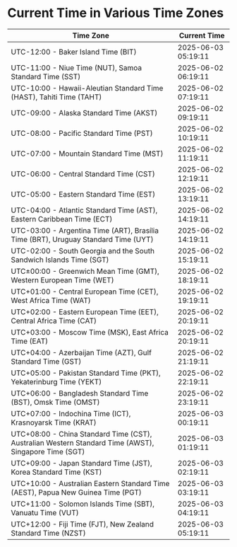 # Current Time in Various Time Zones

| Time Zone | Current Time |
|-----------|--------------|
| UTC-12:00 - Baker Island Time (BIT) | 2025-06-03 05:19:11 |
| UTC-11:00 - Niue Time (NUT), Samoa Standard Time (SST) | 2025-06-02 06:19:11 |
| UTC-10:00 - Hawaii-Aleutian Standard Time (HAST), Tahiti Time (TAHT) | 2025-06-02 07:19:11 |
| UTC-09:00 - Alaska Standard Time (AKST) | 2025-06-02 09:19:11 |
| UTC-08:00 - Pacific Standard Time (PST) | 2025-06-02 10:19:11 |
| UTC-07:00 - Mountain Standard Time (MST) | 2025-06-02 11:19:11 |
| UTC-06:00 - Central Standard Time (CST) | 2025-06-02 12:19:11 |
| UTC-05:00 - Eastern Standard Time (EST) | 2025-06-02 13:19:11 |
| UTC-04:00 - Atlantic Standard Time (AST), Eastern Caribbean Time (ECT) | 2025-06-02 14:19:11 |
| UTC-03:00 - Argentina Time (ART), Brasília Time (BRT), Uruguay Standard Time (UYT) | 2025-06-02 14:19:11 |
| UTC-02:00 - South Georgia and the South Sandwich Islands Time (SGT) | 2025-06-02 15:19:11 |
| UTC±00:00 - Greenwich Mean Time (GMT), Western European Time (WET) | 2025-06-02 18:19:11 |
| UTC+01:00 - Central European Time (CET), West Africa Time (WAT) | 2025-06-02 19:19:11 |
| UTC+02:00 - Eastern European Time (EET), Central Africa Time (CAT) | 2025-06-02 20:19:11 |
| UTC+03:00 - Moscow Time (MSK), East Africa Time (EAT) | 2025-06-02 20:19:11 |
| UTC+04:00 - Azerbaijan Time (AZT), Gulf Standard Time (GST) | 2025-06-02 21:19:11 |
| UTC+05:00 - Pakistan Standard Time (PKT), Yekaterinburg Time (YEKT) | 2025-06-02 22:19:11 |
| UTC+06:00 - Bangladesh Standard Time (BST), Omsk Time (OMST) | 2025-06-02 23:19:11 |
| UTC+07:00 - Indochina Time (ICT), Krasnoyarsk Time (KRAT) | 2025-06-03 00:19:11 |
| UTC+08:00 - China Standard Time (CST), Australian Western Standard Time (AWST), Singapore Time (SGT) | 2025-06-03 01:19:11 |
| UTC+09:00 - Japan Standard Time (JST), Korea Standard Time (KST) | 2025-06-03 02:19:11 |
| UTC+10:00 - Australian Eastern Standard Time (AEST), Papua New Guinea Time (PGT) | 2025-06-03 03:19:11 |
| UTC+11:00 - Solomon Islands Time (SBT), Vanuatu Time (VUT) | 2025-06-03 04:19:11 |
| UTC+12:00 - Fiji Time (FJT), New Zealand Standard Time (NZST) | 2025-06-03 05:19:11 |

